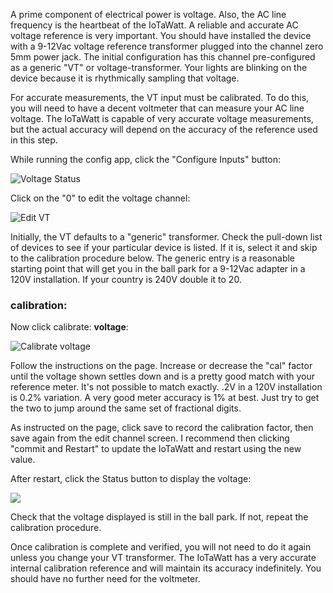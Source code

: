 A prime component of electrical power is voltage.  Also, the AC line frequency is the heartbeat of the IoTaWatt.  A reliable and accurate AC voltage reference is very important. You should have installed the device with a 9-12Vac voltage reference transformer plugged into the channel zero 5mm power jack. The initial configuration has this channel pre-configured as a generic "VT" or voltage-transformer. Your lights are blinking on the device because it is rhythmically sampling that voltage.

For accurate measurements, the VT input must be calibrated. To do this, you will need to have a decent voltmeter that can measure your AC line voltage.  The IoTaWatt is capable of very accurate voltage measurements, but the actual accuracy will depend on the accuracy of the reference used in this step.

While running the config app, click the "Configure Inputs" button:

![Voltage Status](http://iotawatt.com/Images/config_inputs.gif)

Click on the "0" to edit the voltage channel:

![Edit VT](http://iotawatt.com/Images/config_edit_vt.gif)

Initially, the VT defaults to a "generic" transformer. Check the pull-down list of devices to see if your particular device is listed.  If it is, select it and skip to the calibration procedure below. The generic entry is a reasonable starting point that will get you in the ball park for a 9-12Vac adapter in a 120V installation.  If your country is 240V double it to 20.   

### calibration:

Now click calibrate: **voltage**:

![Calibrate voltage](http://iotawatt.com/Images/config_voltage_cal.gif)

Follow the instructions on the page. Increase or decrease the "cal" factor until the voltage shown settles down and is a pretty good match with your reference meter. It's not possible to match exactly.  .2V in a 120V installation is 0.2% variation.  A very good meter accuracy is 1% at best.  Just try to get the two to jump around the same set of fractional digits.

As instructed on the page, click save to record the calibration factor, then save again from the edit channel screen.  I recommend then clicking "commit and Restart" to update the IoTaWatt and restart using the new value.

After restart, click the Status button to display the voltage:

![](http://iotawatt.com/Images/status_voltage_only.gif)

Check that the voltage displayed is still in the ball park.  If not, repeat the calibration procedure.

Once calibration is complete and verified, you will not need to do it again unless you change your VT transformer.  The IoTaWatt has a very accurate internal calibration reference and will maintain its accuracy indefinitely. You should have no further need for the voltmeter.


